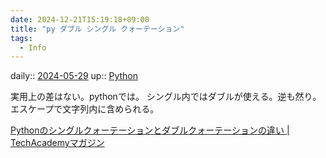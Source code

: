 ```yaml
---
date: 2024-12-21T15:19:18+09:00
title: "py ダブル シングル クォーテーション"
tags:
  - Info
---
```


daily:: [2024-05-29](/Daily_Note/2024-05-29.md)
up:: [Python](../Bar/Program/Python.md)

実用上の差はない。pythonでは。
シングル内ではダブルが使える。逆も然り。
エスケープで文字列内に含められる。
 
[Pythonのシングルクォーテーションとダブルクォーテーションの違い | TechAcademyマガジン](https://magazine.techacademy.jp/magazine/18887)